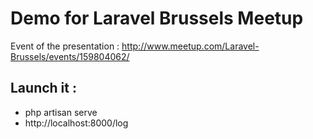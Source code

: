 # Demo for Laravel Brussels Meetup
Event of the presentation : http://www.meetup.com/Laravel-Brussels/events/159804062/

## Launch it :
* php artisan serve
* http://localhost:8000/log
